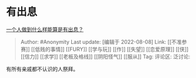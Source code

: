 # 有出息
[一个人做到什么样能算是有出息？](https://www.zhihu.com/question/40556138/answer/2614232643)

> Author: #Anonymity
> Last update: [编辑于 2022-08-08]
> Link: [[不准参赛]] [[低贱的事情]] [[FURY]] [[学与玩]] [[作]] [[失望]] [[恋爱原理]] [[侠]] [[信力]] [[求学]] [[老板及格线]] [[阴阳怪气]] [[服从]]
> Tag:
> 评论区:
> 泛讨论:

有所有亲戚都不认识的人祭拜。
